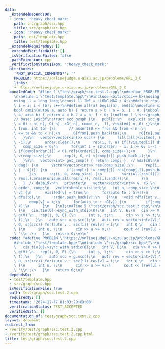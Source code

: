 ```yaml
---
data:
  _extendedDependsOn:
  - icon: ':heavy_check_mark:'
    path: src/graph/scc.hpp
    title: src/graph/scc.hpp
  - icon: ':heavy_check_mark:'
    path: test/template.hpp
    title: test/template.hpp
  _extendedRequiredBy: []
  _extendedVerifiedWith: []
  _isVerificationFailed: false
  _pathExtension: cpp
  _verificationStatusIcon: ':heavy_check_mark:'
  attributes:
    '*NOT_SPECIAL_COMMENTS*': ''
    PROBLEM: https://onlinejudge.u-aizu.ac.jp/problems/GRL_3_C
    links:
    - https://onlinejudge.u-aizu.ac.jp/problems/GRL_3_C
  bundledCode: "#line 1 \"test/graph/scc.test.2.cpp\"\n#define PROBLEM \"https://onlinejudge.u-aizu.ac.jp/problems/GRL_3_C\"\
    \n\n#line 1 \"test/template.hpp\"\n#include <bits/stdc++.h>\nusing namespace std;\n\
    using ll = long long;\nconst ll INF = LLONG_MAX / 4;\n#define rep(i, a, b) for(ll\
    \ i = a; i < (b); i++)\n#define all(a) begin(a), end(a)\n#define sz(a) ssize(a)\n\
    bool chmin(auto& a, auto b) { return a > b ? a = b, 1 : 0; }\nbool chmax(auto&\
    \ a, auto b) { return a < b ? a = b, 1 : 0; }\n#line 1 \"src/graph/scc.hpp\"\n\
    // base: 1e9c3f\nstruct scc_graph {\n   public:\n   explicit scc_graph(int _n\
    \ = 0) : n(_n), G(_n), rG(_n), comp(_n, -1), visited(_n, 0) {}\n\n   void add_edge(int\
    \ from, int to) {\n      // assert(0 <= from && from < n);\n      // assert(0\
    \ <= to && to < n);\n      G[from].push_back(to);\n      rG[to].push_back(from);\n\
    \   }\n\n   vector<vector<int>> scc() {\n      fill(all(visited), 0);\n      fill(all(comp),\
    \ -1);\n      order.clear();\n      rep(i, 0, n) if(!visited[i]) dfs(i);\n   \
    \   comp_size = 0;\n      for(int i = sz(order) - 1; i >= 0; i--) {\n        \
    \ if(comp[order[i]] < 0) rdfs(order[i], comp_size++);\n      }\n      vector<vector<int>>\
    \ v(comp_size);\n      rep(i, 0, n) v[comp[i]].push_back(i);\n      return v;\n\
    \   }\n\n   vector<int> get_comp() { return comp; }  // bdafc0\n\n   vector<vector<int>>\
    \ dag() {\n      vector<vector<int>> res(comp_size);\n      rep(i, 0, n) for(auto\
    \ j : G[i]) {\n         if(comp[i] != comp[j]) res[comp[i]].push_back(comp[j]);\n\
    \      }\n      rep(i, 0, comp_size) {\n         sort(all(res[i]));\n        \
    \ res[i].erase(unique(all(res[i])), res[i].end());\n      }\n      return res;\n\
    \   }  // da3a19\n\n   private:\n   vector<vector<int>> G, rG;\n   vector<int>\
    \ order, comp;\n   vector<bool> visited;\n   int n, comp_size;\n\n   void dfs(int\
    \ v) {\n      visited[v] = true;\n      for(auto to : G[v])\n         if(!visited[to])\
    \ dfs(to);\n      order.push_back(v);\n   }\n\n   void rdfs(int v, int k) {\n\
    \      comp[v] = k;\n      for(auto to : rG[v]) {\n         if(comp[to] < 0) rdfs(to,\
    \ k);\n      }\n   }\n};\n#line 5 \"test/graph/scc.test.2.cpp\"\n\nint main()\
    \ {\n   cin.tie(0)->sync_with_stdio(0);\n   int V, E;\n   cin >> V >> E;\n   scc_graph\
    \ g(V);\n   rep(i, 0, E) {\n      int s, t;\n      cin >> s >> t;\n      g.add_edge(s,\
    \ t);\n   }\n   auto scc = g.scc();\n   auto rev = vector<int>(V);\n   rep(i,\
    \ 0, sz(scc)) for(auto v : scc[i]) rev[v] = i;\n   int Q;\n   cin >> Q;\n   while(Q--)\
    \ {\n      int u, v;\n      cin >> u >> v;\n      cout << (rev[u] == rev[v]) <<\
    \ '\\n';\n   }\n   return 0;\n}\n"
  code: "#define PROBLEM \"https://onlinejudge.u-aizu.ac.jp/problems/GRL_3_C\"\n\n\
    #include \"test/template.hpp\"\n#include \"src/graph/scc.hpp\"\n\nint main() {\n\
    \   cin.tie(0)->sync_with_stdio(0);\n   int V, E;\n   cin >> V >> E;\n   scc_graph\
    \ g(V);\n   rep(i, 0, E) {\n      int s, t;\n      cin >> s >> t;\n      g.add_edge(s,\
    \ t);\n   }\n   auto scc = g.scc();\n   auto rev = vector<int>(V);\n   rep(i,\
    \ 0, sz(scc)) for(auto v : scc[i]) rev[v] = i;\n   int Q;\n   cin >> Q;\n   while(Q--)\
    \ {\n      int u, v;\n      cin >> u >> v;\n      cout << (rev[u] == rev[v]) <<\
    \ '\\n';\n   }\n   return 0;\n}"
  dependsOn:
  - test/template.hpp
  - src/graph/scc.hpp
  isVerificationFile: true
  path: test/graph/scc.test.2.cpp
  requiredBy: []
  timestamp: '2024-12-07 01:03:29+09:00'
  verificationStatus: TEST_ACCEPTED
  verifiedWith: []
documentation_of: test/graph/scc.test.2.cpp
layout: document
redirect_from:
- /verify/test/graph/scc.test.2.cpp
- /verify/test/graph/scc.test.2.cpp.html
title: test/graph/scc.test.2.cpp
---
```

